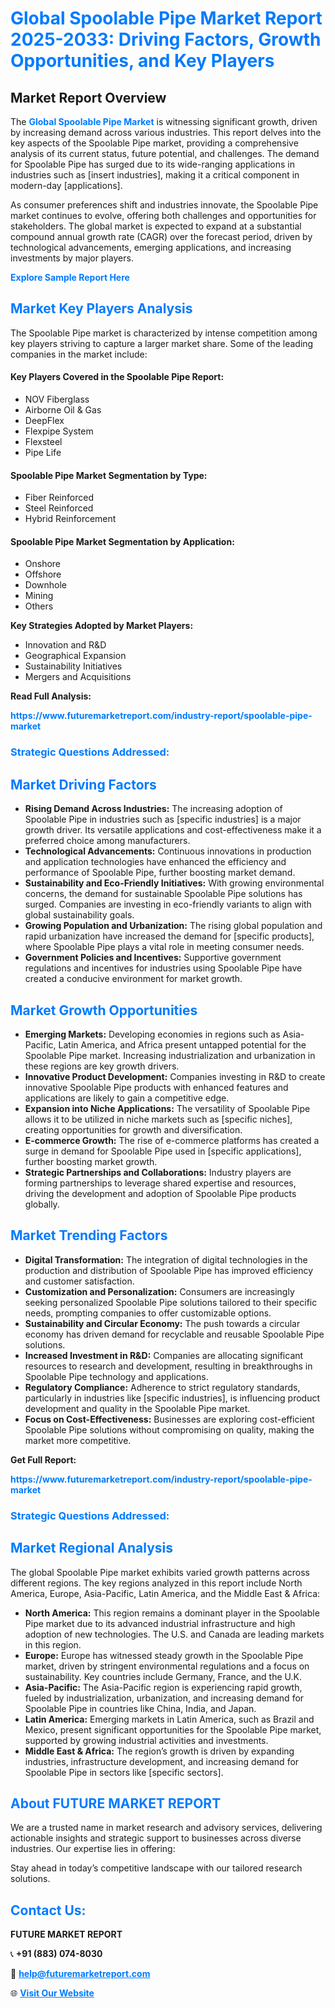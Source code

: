 <h1 style="color: #007BFF;">Global Spoolable Pipe Market Report 2025-2033: Driving Factors, Growth Opportunities, and Key Players</h1>

<section id="overview">
<h2>Market Report Overview</h2>
<p>The <a href="https://www.futuremarketreport.com/industry-report/spoolable-pipe-market" style="color: #007BFF; text-decoration: none;"><strong>Global Spoolable Pipe Market</strong></a> is witnessing significant growth, driven by increasing demand across various industries. This report delves into the key aspects of the Spoolable Pipe market, providing a comprehensive analysis of its current status, future potential, and challenges. The demand for Spoolable Pipe has surged due to its wide-ranging applications in industries such as [insert industries], making it a critical component in modern-day [applications].</p>
<p>As consumer preferences shift and industries innovate, the Spoolable Pipe market continues to evolve, offering both challenges and opportunities for stakeholders. The global market is expected to expand at a substantial compound annual growth rate (CAGR) over the forecast period, driven by technological advancements, emerging applications, and increasing investments by major players.</p>
</section>

<section id="overview">
<p><a href="https://www.futuremarketreport.com/request-sample/reportId=56908" style="color: #007BFF; text-decoration: none;"><strong>Explore Sample Report Here</strong></a></p>
</section>

<section id="key-players">
<h2 style="color: #007BFF;">Market Key Players Analysis</h2>
<p>The Spoolable Pipe market is characterized by intense competition among key players striving to capture a larger market share. Some of the leading companies in the market include:</p>
<h4>Key Players Covered in the Spoolable Pipe Report:</h4>
<ul><li>NOV Fiberglass</li><li>Airborne Oil &amp; Gas</li><li>DeepFlex</li><li>Flexpipe System</li><li>Flexsteel</li><li>Pipe Life</li></ul>
<h4>Spoolable Pipe Market Segmentation by Type:</h4>
<ul><li>Fiber Reinforced</li><li>Steel Reinforced</li><li>Hybrid Reinforcement</li></ul>

<h4>Spoolable Pipe Market Segmentation by Application:</h4>
<ul><li>Onshore</li><li>Offshore</li><li>Downhole</li><li>Mining</li><li>Others</li></ul>
<p><strong>Key Strategies Adopted by Market Players:</strong></p>
<ul>
<li>Innovation and R&D</li>
<li>Geographical Expansion</li>
<li>Sustainability Initiatives</li>
<li>Mergers and Acquisitions</li>
</ul>
</section>

<section>
<p><strong>Read Full Analysis: </strong></p><a href="https://www.futuremarketreport.com/industry-report/spoolable-pipe-market" style="color: #007BFF; text-decoration: none;"><strong>https://www.futuremarketreport.com/industry-report/spoolable-pipe-market</strong></a>
<h3 style="color: #007BFF;">Strategic Questions Addressed:</h3>
</section>

<section id="driving-factors">
<h2 style="color: #007BFF;">Market Driving Factors</h2>
<ul>
<li><strong>Rising Demand Across Industries:</strong> The increasing adoption of Spoolable Pipe in industries such as [specific industries] is a major growth driver. Its versatile applications and cost-effectiveness make it a preferred choice among manufacturers.</li>
<li><strong>Technological Advancements:</strong> Continuous innovations in production and application technologies have enhanced the efficiency and performance of Spoolable Pipe, further boosting market demand.</li>
<li><strong>Sustainability and Eco-Friendly Initiatives:</strong> With growing environmental concerns, the demand for sustainable Spoolable Pipe solutions has surged. Companies are investing in eco-friendly variants to align with global sustainability goals.</li>
<li><strong>Growing Population and Urbanization:</strong> The rising global population and rapid urbanization have increased the demand for [specific products], where Spoolable Pipe plays a vital role in meeting consumer needs.</li>
<li><strong>Government Policies and Incentives:</strong> Supportive government regulations and incentives for industries using Spoolable Pipe have created a conducive environment for market growth.</li>
</ul>
</section>

<section id="growth-opportunities">
<h2 style="color: #007BFF;">Market Growth Opportunities</h2>
<ul>
<li><strong>Emerging Markets:</strong> Developing economies in regions such as Asia-Pacific, Latin America, and Africa present untapped potential for the Spoolable Pipe market. Increasing industrialization and urbanization in these regions are key growth drivers.</li>
<li><strong>Innovative Product Development:</strong> Companies investing in R&D to create innovative Spoolable Pipe products with enhanced features and applications are likely to gain a competitive edge.</li>
<li><strong>Expansion into Niche Applications:</strong> The versatility of Spoolable Pipe allows it to be utilized in niche markets such as [specific niches], creating opportunities for growth and diversification.</li>
<li><strong>E-commerce Growth:</strong> The rise of e-commerce platforms has created a surge in demand for Spoolable Pipe used in [specific applications], further boosting market growth.</li>
<li><strong>Strategic Partnerships and Collaborations:</strong> Industry players are forming partnerships to leverage shared expertise and resources, driving the development and adoption of Spoolable Pipe products globally.</li>
</ul>
</section>

<section id="trending-factors">
<h2 style="color: #007BFF;">Market Trending Factors</h2>
<ul>
<li><strong>Digital Transformation:</strong> The integration of digital technologies in the production and distribution of Spoolable Pipe has improved efficiency and customer satisfaction.</li>
<li><strong>Customization and Personalization:</strong> Consumers are increasingly seeking personalized Spoolable Pipe solutions tailored to their specific needs, prompting companies to offer customizable options.</li>
<li><strong>Sustainability and Circular Economy:</strong> The push towards a circular economy has driven demand for recyclable and reusable Spoolable Pipe solutions.</li>
<li><strong>Increased Investment in R&D:</strong> Companies are allocating significant resources to research and development, resulting in breakthroughs in Spoolable Pipe technology and applications.</li>
<li><strong>Regulatory Compliance:</strong> Adherence to strict regulatory standards, particularly in industries like [specific industries], is influencing product development and quality in the Spoolable Pipe market.</li>
<li><strong>Focus on Cost-Effectiveness:</strong> Businesses are exploring cost-efficient Spoolable Pipe solutions without compromising on quality, making the market more competitive.</li>
</ul>
</section>

<section>
<p><strong>Get Full Report: </strong></p><a href="https://www.futuremarketreport.com/industry-report/spoolable-pipe-market" style="color: #007BFF; text-decoration: none;"><strong>https://www.futuremarketreport.com/industry-report/spoolable-pipe-market</strong></a>
<h3 style="color: #007BFF;">Strategic Questions Addressed:</h3>
</section>


<section id="regional-analysis">
<h2 style="color: #007BFF;">Market Regional Analysis</h2>
<p>The global Spoolable Pipe market exhibits varied growth patterns across different regions. The key regions analyzed in this report include North America, Europe, Asia-Pacific, Latin America, and the Middle East & Africa:</p>
<ul>
<li><strong>North America:</strong> This region remains a dominant player in the Spoolable Pipe market due to its advanced industrial infrastructure and high adoption of new technologies. The U.S. and Canada are leading markets in this region.</li>
<li><strong>Europe:</strong> Europe has witnessed steady growth in the Spoolable Pipe market, driven by stringent environmental regulations and a focus on sustainability. Key countries include Germany, France, and the U.K.</li>
<li><strong>Asia-Pacific:</strong> The Asia-Pacific region is experiencing rapid growth, fueled by industrialization, urbanization, and increasing demand for Spoolable Pipe in countries like China, India, and Japan.</li>
<li><strong>Latin America:</strong> Emerging markets in Latin America, such as Brazil and Mexico, present significant opportunities for the Spoolable Pipe market, supported by growing industrial activities and investments.</li>
<li><strong>Middle East & Africa:</strong> The region’s growth is driven by expanding industries, infrastructure development, and increasing demand for Spoolable Pipe in sectors like [specific sectors].</li>
</ul>
</section>

<footer>
<h2 style="color: #007BFF;">About FUTURE MARKET REPORT</h2>
<p>We are a trusted name in market research and advisory services, delivering actionable insights and strategic support to businesses across diverse industries. Our expertise lies in offering:</p>

<p>Stay ahead in today’s competitive landscape with our tailored research solutions.</p>

<h2 style="color: #007BFF;">Contact Us:</h2>
<p><strong>FUTURE MARKET REPORT</strong></p>
<p>📞 <strong>+91 (883) 074-8030</strong></p>
<p>📧 <strong><a href="mailto:help@futuremarketreport.com" style="color: #007BFF;">help@futuremarketreport.com</a></strong></p>
<p>🌐 <strong><a href="https://www.futuremarketreport.com/" style="color: #007BFF;">Visit Our Website</a></strong></p>
</footer>